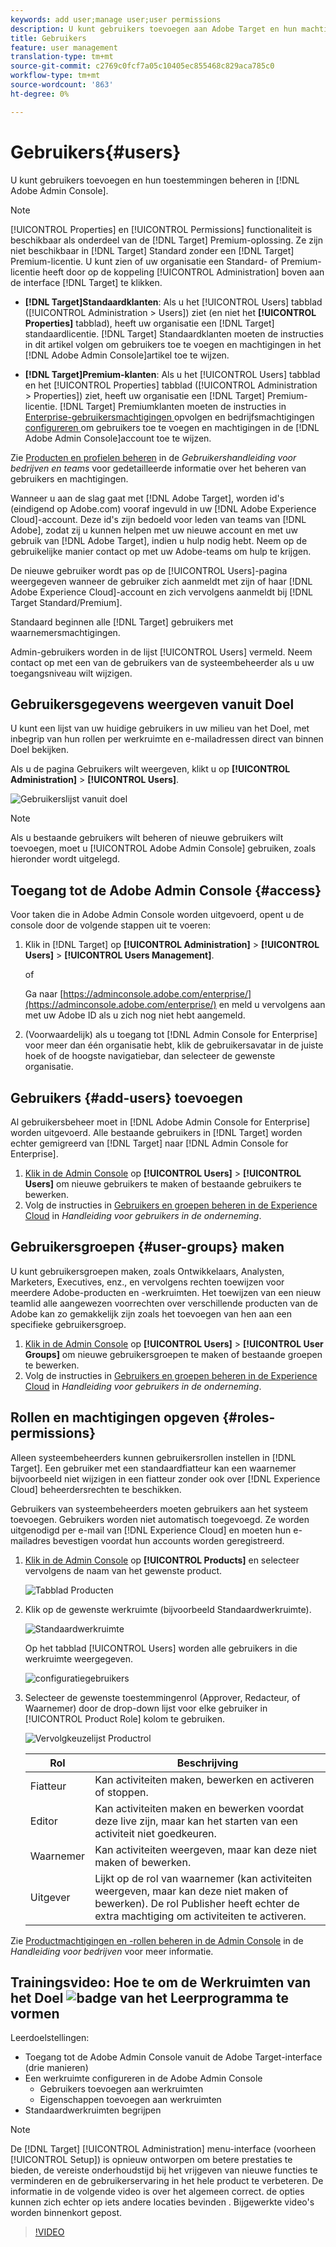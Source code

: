 ```yaml
---
keywords: add user;manage user;user permissions
description: U kunt gebruikers toevoegen aan Adobe Target en hun machtigingen beheren in de Adobe Admin Console.
title: Gebruikers
feature: user management
translation-type: tm+mt
source-git-commit: c2769c0fcf7a05c10405ec855468c829aca785c0
workflow-type: tm+mt
source-wordcount: '863'
ht-degree: 0%

---
```



# Gebruikers{#users}

U kunt gebruikers toevoegen en hun toestemmingen beheren in [!DNL Adobe Admin Console].

>[!NOTE]
>
>[!UICONTROL Properties] en  [!UICONTROL Permissions] functionaliteit is beschikbaar als onderdeel van de  [!DNL Target] Premium-oplossing. Ze zijn niet beschikbaar in [!DNL Target] Standard zonder een [!DNL Target] Premium-licentie.
>U kunt zien of uw organisatie een Standard- of Premium-licentie heeft door op de koppeling [!UICONTROL Administration] boven aan de interface [!DNL Target] te klikken.
>
>* **[!DNL Target]Standaardklanten**: Als u het  [!UICONTROL Users] tabblad ([!UICONTROL Administration > Users]) ziet (en niet het  **[!UICONTROL Properties]** tabblad), heeft uw organisatie een  [!DNL Target] standaardlicentie. [!DNL Target] Standaardklanten moeten de instructies in dit artikel volgen om gebruikers toe te voegen en machtigingen in het  [!DNL Adobe Admin Console]artikel toe te wijzen.
   >
   >
* **[!DNL Target]Premium-klanten**: Als u het  [!UICONTROL Users] tabblad en het  [!UICONTROL Properties] tabblad ([!UICONTROL Administration > Properties]) ziet, heeft uw organisatie een  [!DNL Target] Premium-licentie. [!DNL Target] Premiumklanten moeten de instructies in  [Enterprise-gebruikersmachtigingen ](/help/administrating-target/c-user-management/property-channel/property-channel.md) opvolgen en bedrijfsmachtigingen  [configureren ](/help/administrating-target/c-user-management/property-channel/properties-overview.md) om gebruikers toe te voegen en machtigingen in de  [!DNL Adobe Admin Console]account toe te wijzen.
>
>
Zie [Producten en profielen beheren](https://helpx.adobe.com/enterprise/using/manage-products-and-profiles.html) in de *Gebruikershandleiding voor bedrijven en teams* voor gedetailleerde informatie over het beheren van gebruikers en machtigingen.

Wanneer u aan de slag gaat met [!DNL Adobe Target], worden id&#39;s (eindigend op Adobe.com) vooraf ingevuld in uw [!DNL Adobe Experience Cloud]-account. Deze id&#39;s zijn bedoeld voor leden van teams van [!DNL Adobe], zodat zij u kunnen helpen met uw nieuwe account en met uw gebruik van [!DNL Adobe Target], indien u hulp nodig hebt. Neem op de gebruikelijke manier contact op met uw Adobe-teams om hulp te krijgen.

De nieuwe gebruiker wordt pas op de [!UICONTROL Users]-pagina weergegeven wanneer de gebruiker zich aanmeldt met zijn of haar [!DNL Adobe Experience Cloud]-account en zich vervolgens aanmeldt bij [!DNL Target Standard/Premium].

Standaard beginnen alle [!DNL Target] gebruikers met waarnemersmachtigingen.

Admin-gebruikers worden in de lijst [!UICONTROL Users] vermeld. Neem contact op met een van de gebruikers van de systeembeheerder als u uw toegangsniveau wilt wijzigen.

## Gebruikersgegevens weergeven vanuit Doel

U kunt een lijst van uw huidige gebruikers in uw milieu van het Doel, met inbegrip van hun rollen per werkruimte en e-mailadressen direct van binnen Doel bekijken.

Als u de pagina Gebruikers wilt weergeven, klikt u op **[!UICONTROL Administration]** > **[!UICONTROL Users]**.

![Gebruikerslijst vanuit doel](/help/administrating-target/c-user-management/c-user-management/assets/user-list-target.png)

>[!NOTE]
>
>Als u bestaande gebruikers wilt beheren of nieuwe gebruikers wilt toevoegen, moet u [!UICONTROL Adobe Admin Console] gebruiken, zoals hieronder wordt uitgelegd.

## Toegang tot de Adobe Admin Console {#access}

Voor taken die in Adobe Admin Console worden uitgevoerd, opent u de console door de volgende stappen uit te voeren:

1. Klik in [!DNL Target] op **[!UICONTROL Administration]** > **[!UICONTROL Users]** > **[!UICONTROL Users Management]**.

   of

   Ga naar [https://adminconsole.adobe.com/enterprise/](https://adminconsole.adobe.com/enterprise/) en meld u vervolgens aan met uw Adobe ID als u zich nog niet hebt aangemeld.

1. (Voorwaardelijk) als u toegang tot [!DNL Admin Console for Enterprise] voor meer dan één organisatie hebt, klik de gebruikersavatar in de juiste hoek of de hoogste navigatiebar, dan selecteer de gewenste organisatie.

## Gebruikers {#add-users} toevoegen

Al gebruikersbeheer moet in [!DNL Adobe Admin Console for Enterprise] worden uitgevoerd. Alle bestaande gebruikers in [!DNL Target] worden echter gemigreerd van [!DNL Target] naar [!DNL Admin Console for Enterprise].

1. [Klik in de Admin Console](/help/administrating-target/c-user-management/c-user-management/user-management.md#section_79796E0227D048F59BAE0AB02E544EBE) op  **[!UICONTROL Users]** >  **[!UICONTROL Users]** om nieuwe gebruikers te maken of bestaande gebruikers te bewerken.
1. Volg de instructies in [Gebruikers en groepen beheren in de Experience Cloud](https://helpx.adobe.com/enterprise/help/users.html) in *Handleiding voor gebruikers in de onderneming*.

## Gebruikersgroepen {#user-groups} maken

U kunt gebruikersgroepen maken, zoals Ontwikkelaars, Analysten, Marketers, Executives, enz., en vervolgens rechten toewijzen voor meerdere Adobe-producten en -werkruimten. Het toewijzen van een nieuw teamlid alle aangewezen voorrechten over verschillende producten van de Adobe kan zo gemakkelijk zijn zoals het toevoegen van hen aan een specifieke gebruikersgroep.

1. [Klik in de Admin Console](/help/administrating-target/c-user-management/c-user-management/user-management.md#section_79796E0227D048F59BAE0AB02E544EBE) op  **[!UICONTROL Users]** >  **[!UICONTROL User Groups]** om nieuwe gebruikersgroepen te maken of bestaande groepen te bewerken.
1. Volg de instructies in [Gebruikers en groepen beheren in de Experience Cloud](https://helpx.adobe.com/enterprise/help/users.html) in *Handleiding voor gebruikers in de onderneming*.

## Rollen en machtigingen opgeven {#roles-permissions}

Alleen systeembeheerders kunnen gebruikersrollen instellen in [!DNL Target]. Een gebruiker met een standaardfiatteur kan een waarnemer bijvoorbeeld niet wijzigen in een fiatteur zonder ook over [!DNL Experience Cloud] beheerdersrechten te beschikken.

Gebruikers van systeembeheerders moeten gebruikers aan het systeem toevoegen. Gebruikers worden niet automatisch toegevoegd. Ze worden uitgenodigd per e-mail van [!DNL Experience Cloud] en moeten hun e-mailadres bevestigen voordat hun accounts worden geregistreerd.

1. [Klik in de Admin Console](/help/administrating-target/c-user-management/c-user-management/user-management.md#section_79796E0227D048F59BAE0AB02E544EBE) op  **[!UICONTROL Products]** en selecteer vervolgens de naam van het gewenste product.

   ![Tabblad Producten](/help/administrating-target/c-user-management/c-user-management/assets/workspace-publisher.png)

1. Klik op de gewenste werkruimte (bijvoorbeeld Standaardwerkruimte).

   ![Standaardwerkruimte](/help/administrating-target/c-user-management/c-user-management/assets/default-workspace-new.png)

   Op het tabblad [!UICONTROL Users] worden alle gebruikers in die werkruimte weergegeven.

   ![configuratiegebruikers](/help/administrating-target/c-user-management/c-user-management/assets/configuration_users-new-publisher.png)

1. Selecteer de gewenste toestemmingenrol (Approver, Redacteur, of Waarnemer) door de drop-down lijst voor elke gebruiker in [!UICONTROL Product Role] kolom te gebruiken.

   ![Vervolgkeuzelijst Productrol](/help/administrating-target/c-user-management/c-user-management/assets/product-role-new.png)

   | Rol | Beschrijving |
   |--- |--- |
   | Fiatteur | Kan activiteiten maken, bewerken en activeren of stoppen. |
   | Editor | Kan activiteiten maken en bewerken voordat deze live zijn, maar kan het starten van een activiteit niet goedkeuren. |
   | Waarnemer | Kan activiteiten weergeven, maar kan deze niet maken of bewerken. |
   | Uitgever | Lijkt op de rol van waarnemer (kan activiteiten weergeven, maar kan deze niet maken of bewerken). De rol Publisher heeft echter de extra machtiging om activiteiten te activeren. |

Zie [Productmachtigingen en -rollen beheren in de Admin Console](https://helpx.adobe.com/enterprise/help/manage-permissions-and-roles.html) in de *Handleiding voor bedrijven* voor meer informatie.

## Trainingsvideo: Hoe te om de Werkruimten van het Doel ![badge van het Leerprogramma](/help/assets/tutorial.png) te vormen

Leerdoelstellingen:

* Toegang tot de Adobe Admin Console vanuit de Adobe Target-interface (drie manieren)
* Een werkruimte configureren in de Adobe Admin Console
   * Gebruikers toevoegen aan werkruimten
   * Eigenschappen toevoegen aan werkruimten
* Standaardwerkruimten begrijpen

>[!NOTE]
>
>De [!DNL Target] [!UICONTROL Administration] menu-interface (voorheen [!UICONTROL Setup]) is opnieuw ontworpen om betere prestaties te bieden, de vereiste onderhoudstijd bij het vrijgeven van nieuwe functies te verminderen en de gebruikerservaring in het hele product te verbeteren. De informatie in de volgende video is over het algemeen correct. de opties kunnen zich echter op iets andere locaties bevinden . Bijgewerkte video&#39;s worden binnenkort gepost.

>[!VIDEO](https://video.tv.adobe.com/v/19463/)

